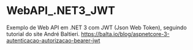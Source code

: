 # WebAPI_.NET3_JWT
Exemplo de Web API em .NET 3 com JWT (Json Web Token), seguindo tutorial do site André Baltieri. https://balta.io/blog/aspnetcore-3-autenticacao-autorizacao-bearer-jwt
